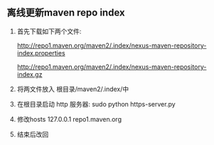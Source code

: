 ## 离线更新maven repo index

1. 首先下载如下两个文件:

	http://repo1.maven.org/maven2/.index/nexus-maven-repository-index.properties

	http://repo1.maven.org/maven2/.index/nexus-maven-repository-index.gz

2. 将两文件放入 根目录/maven2/.index/中

3. 在根目录启动 http 服务器: sudo python https-server.py

4. 修改hosts 127.0.0.1 repo1.maven.org

5. 结束后改回
